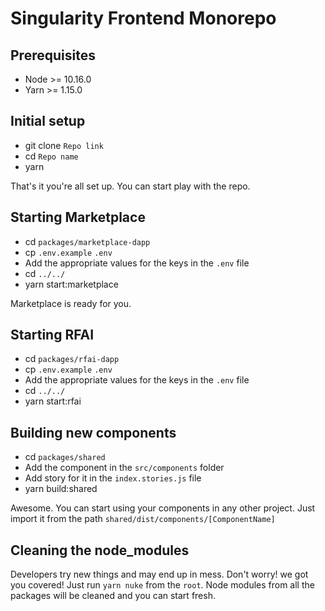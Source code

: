 # Singularity Frontend Monorepo

## Prerequisites
- Node >= 10.16.0
- Yarn >= 1.15.0

## Initial setup
- git clone `Repo link`
- cd `Repo name`
- yarn

That's it you're all set up. You can start play with the repo.

## Starting Marketplace
- cd `packages/marketplace-dapp`
- cp `.env.example` `.env`
- Add the appropriate values for the keys in the `.env` file
- cd `../../`
- yarn start:marketplace

Marketplace is ready for you. 

## Starting RFAI
- cd `packages/rfai-dapp`
- cp `.env.example` `.env`
- Add the appropriate values for the keys in the `.env` file
- cd `../../`
- yarn start:rfai

## Building new components
- cd `packages/shared`
- Add the component in the `src/components` folder
- Add story for it in the `index.stories.js` file
- yarn build:shared
  
Awesome. You can start using your components in any other project. Just import it from the path `shared/dist/components/[ComponentName]`

## Cleaning the node_modules
Developers try new things and may end up in mess. Don't worry! we got you covered! Just run `yarn nuke` from the `root`. Node modules from all the packages will be cleaned and you can start fresh.
